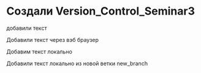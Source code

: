 ﻿# Создали Version_Control_Seminar3


добавили текст

Добавили текст через вэб браузер

Добавим текст локально

Добавили текст локально из новой ветки new_branch